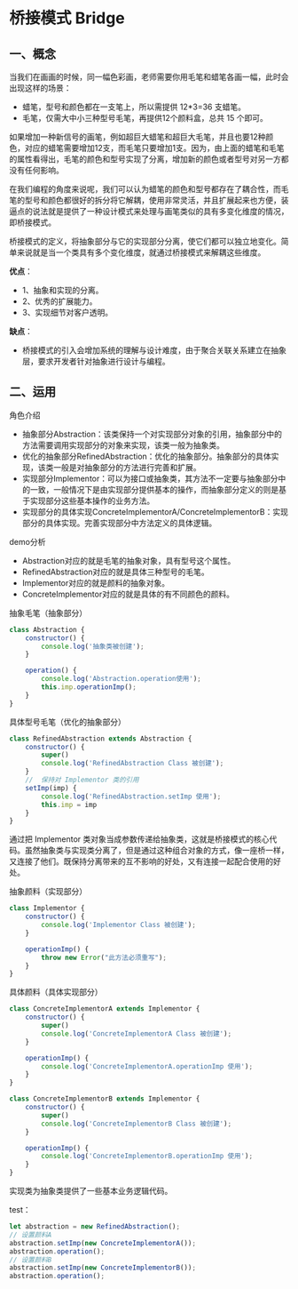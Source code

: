 # 桥接模式 Bridge

## 一、概念

当我们在画画的时候，同一幅色彩画，老师需要你用毛笔和蜡笔各画一幅，此时会出现这样的场景：

- 蜡笔，型号和颜色都在一支笔上，所以需提供 12*3=36 支蜡笔。
- 毛笔，仅需大中小三种型号毛笔，再提供12个颜料盒，总共 15 个即可。

如果增加一种新信号的画笔，例如超巨大蜡笔和超巨大毛笔，并且也要12种颜色，对应的蜡笔需要增加12支，而毛笔只要增加1支。因为，由上面的蜡笔和毛笔的属性看得出，毛笔的颜色和型号实现了分离，增加新的颜色或者型号对另一方都没有任何影响。

在我们编程的角度来说呢，我们可以认为蜡笔的颜色和型号都存在了耦合性，而毛笔的型号和颜色都很好的拆分将它解耦，使用非常灵活，并且扩展起来也方便，装逼点的说法就是提供了一种设计模式来处理与画笔类似的具有多变化维度的情况，即桥接模式。

桥接模式的定义，将抽象部分与它的实现部分分离，使它们都可以独立地变化。简单来说就是当一个类具有多个变化维度，就通过桥接模式来解耦这些维度。

**优点**：

- 1、抽象和实现的分离。 
- 2、优秀的扩展能力。 
- 3、实现细节对客户透明。

**缺点**：

- 桥接模式的引入会增加系统的理解与设计难度，由于聚合关联关系建立在抽象层，要求开发者针对抽象进行设计与编程。

## 二、运用

角色介绍

- 抽象部分Abstraction：该类保持一个对实现部分对象的引用，抽象部分中的方法需要调用实现部分的对象来实现，该类一般为抽象类。
- 优化的抽象部分RefinedAbstraction：优化的抽象部分。抽象部分的具体实现，该类一般是对抽象部分的方法进行完善和扩展。
- 实现部分Implementor：可以为接口或抽象类，其方法不一定要与抽象部分中的一致，一般情况下是由实现部分提供基本的操作，而抽象部分定义的则是基于实现部分这些基本操作的业务方法。
- 实现部分的具体实现ConcreteImplementorA/ConcreteImplementorB：实现部分的具体实现。完善实现部分中方法定义的具体逻辑。

demo分析

- Abstraction对应的就是毛笔的抽象对象，具有型号这个属性。
- RefinedAbstraction对应的就是具体三种型号的毛笔。
- Implementor对应的就是颜料的抽象对象。
- ConcreteImplementor对应的就是具体的有不同颜色的颜料。

抽象毛笔（抽象部分）

```js
class Abstraction {
    constructor() {
        console.log('抽象类被创建');
    }

    operation() {   
        console.log('Abstraction.operation使用');
        this.imp.operationImp();
    }
}
```

具体型号毛笔（优化的抽象部分）

```js
class RefinedAbstraction extends Abstraction {
    constructor() {
        super()
        console.log('RefinedAbstraction Class 被创建');
    }
    //  保持对 Implementor 类的引用
    setImp(imp) {  
        console.log('RefinedAbstraction.setImp 使用');
        this.imp = imp
    }
}
```

通过把 Implementor 类对象当成参数传递给抽象类，这就是桥接模式的核心代码。虽然抽象类与实现类分离了，但是通过这种组合对象的方式，像一座桥一样，又连接了他们。既保持分离带来的互不影响的好处，又有连接一起配合使用的好处。

抽象颜料（实现部分）

```js
class Implementor {
    constructor() {
        console.log('Implementor Class 被创建');
    }

    operationImp() {
        throw new Error("此方法必须重写");
    }
}
```

具体颜料（具体实现部分）

```js
class ConcreteImplementorA extends Implementor {
    constructor() {
        super()
        console.log('ConcreteImplementorA Class 被创建');
    }

    operationImp() {  
        console.log('ConcreteImplementorA.operationImp 使用');
    }
}

class ConcreteImplementorB extends Implementor {
    constructor() {
        super()
        console.log('ConcreteImplementorB Class 被创建');
    }

    operationImp() {   
        console.log('ConcreteImplementorB.operationImp 使用');
    }
}
```
实现类为抽象类提供了一些基本业务逻辑代码。

test：

```js
let abstraction = new RefinedAbstraction();
// 设置颜料A
abstraction.setImp(new ConcreteImplementorA());
abstraction.operation();
// 设置颜料B
abstraction.setImp(new ConcreteImplementorB());
abstraction.operation();
```



